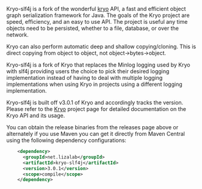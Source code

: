 Kryo-slf4j is a fork of the wonderful [kryo](https://github.com/EsotericSoftware/kryo) API, a fast and efficient object graph serialization framework for Java. The goals of the Kryo project are speed, efficiency, and an easy to use API. The project is useful any time objects need to be persisted, whether to a file, database, or over the network.

Kryo can also perform automatic deep and shallow copying/cloning. This is direct copying from object to object, not object->bytes->object.

Kryo-slf4j is a fork of Kryo that replaces the Minlog logging used by Kryo with slf4j providing users the choice to pick their desired logging implementation instead of having to deal with multiple logging implementations when using Kryo in projects using a different logging implementation.

Kryo-slf4j is built off v3.0.1 of Kryo and accordingly tracks the version. Please refer to the [Kryo](https://github.com/EsotericSoftware/kryo) project page for detailed documentation on the Kryo API and its usage.

You can obtain the release binaries from the releases page above or alternately if you use Maven you can get it directly from Maven Central using the following dependency configurations:
```xml
    <dependency>
      <groupId>net.lizalab</groupId>
      <artifactId>kryo-slf4j</artifactId>
      <version>3.0.1</version>
      <scope>compile</scope>
    </dependency>
```
